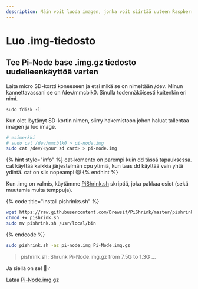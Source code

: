 ```yaml
---
description: Näin voit luoda imagen, jonka voit siirtää uuteen Raspberry Pi:hin
---
```


# Luo .img-tiedosto

## Tee Pi-Node base .img.gz tiedosto uudelleenkäyttöä varten

Laita micro SD-kortti koneeseen ja etsi mikä se on nimeltään /dev. Minun kannettavassani se on /dev/mmcblk0. Sinulla todennäköisesti kuitenkin eri nimi.

```text
sudo fdisk -l
```

Kun olet löytänyt SD-kortin nimen, siirry hakemistoon johon haluat tallentaa imagen ja luo image.

```bash
# esimerkki
# sudo cat /dev/mmcblk0 > pi-node.img
sudo cat /dev/<your sd card> > pi-node.img
```

{% hint style="info" %}
cat-komento on parempi kuin dd tässä tapauksessa. cat käyttää kaikkia järjestelmän cpu ytimiä, kun taas dd käyttää vain yhtä ydintä. cat on siis nopeampi 🙀
{% endhint %}

Kun .img on valmis, käytämme [PiShrink.sh](https://github.com/Drewsif/PiShrink) skriptiä, joka pakkaa osiot \(sekä muutamia muita temppuja\).

{% code title="install pishrinks.sh" %}
```bash
wget https://raw.githubusercontent.com/Drewsif/PiShrink/master/pishrink.sh
chmod +x pishrink.sh
sudo mv pishrink.sh /usr/local/bin
```
{% endcode %}

```bash
sudo pishrink.sh -az pi-node.img Pi-Node.img.gz
```

> pishrink.sh: Shrunk Pi-Node.img.gz from 7.5G to 1.3G ...

Ja siellä on se! 🧙♂

Lataa [Pi-Node.img.gz](https://db.adamantium.online/Pi-Node.img.gz)

